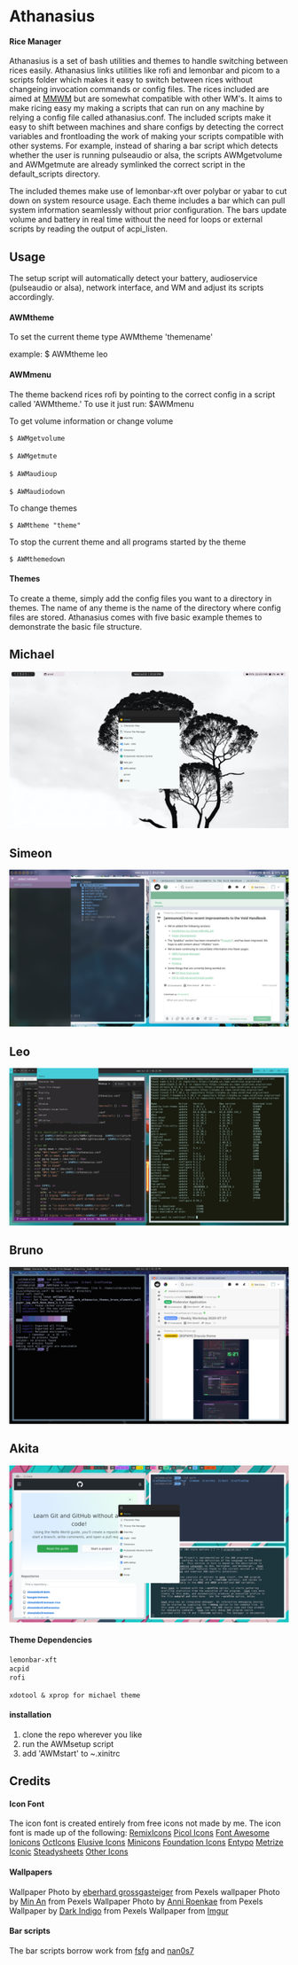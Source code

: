 # Athanasius
#### Rice Manager

Athanasius is a set of bash utilities and themes to handle switching between rices easily. Athanasius links utilities like rofi and lemonbar and picom to a scripts folder which makes it easy to switch between rices without changeing invocation commands or config files. The rices included are aimed at [MMWM](https://github.com/kaugm/mmwm) but are somewhat compatible with other WM's. It aims to make ricing easy my making a scripts that can run on any machine by relying a config file called athanasius.conf. The included scripts make it easy to shift between machines and share configs by detecting the correct variables and frontloading the work of making your scripts compatible with other systems. For example, instead of sharing a bar script which detects whether the user is running pulseaudio or alsa, the scripts AWMgetvolume and AWMgetmute are already symlinked the correct script in the default_scripts directory.

The included themes make use of lemonbar-xft over polybar or yabar to cut down on system resource usage. Each theme includes a bar which can pull system information seamlessly without prior configuration. The bars update volume and battery in real time without the need for loops or external scripts by reading the output of acpi_listen.

## Usage
The setup script will automatically detect your battery, audioservice (pulseaudio or alsa), network interface, and WM and adjust its scripts accordingly.

#### AWMtheme

To set the current theme type AWMtheme 'themename'

example:
    $ AWMtheme leo

#### AWMmenu
The theme backend rices rofi by pointing to the correct config in a script called 'AWMtheme.' To use it just run:
    $AWMmenu

To get volume information or change volume

    $ AWMgetvolume

    $ AWMgetmute

    $ AWMaudioup

    $ AWMaudiodown

To change themes

    $ AWMtheme "theme"

To stop the current theme and all programs started by the theme

    $ AWMthemedown
#### Themes
To create a theme, simply add the config files you want to a directory in themes. The name of any theme is the name of the directory where config files are stored. Athanasius comes with five basic example themes to demonstrate the basic file structure.
## Michael
![michael](michael.png)
## Simeon
![simeon](simeon.png)
## Leo
![leo](leo.png)
## Bruno
![bruno](bruno.png)
## Akita
![akita](akita.png)


#### Theme Dependencies
    lemonbar-xft
    acpid
    rofi

    xdotool & xprop for michael theme


#### installation
1. clone the repo wherever you like
2. run the AWMsetup script
3. add 'AWMstart' to ~.xinitrc

Credits
------

#### Icon Font
The icon font is created entirely from free icons not made by me. The icon font is made up of the following:
[RemixIcons](https://remixicon.com/)
[Picol Icons](http://picol.org/)
[Font Awesome](http://fontawesome.io/)
[Ionicons](http://ionicons.com/)
[OctIcons](https://github.com/github/octicons)
[Elusive Icons](http://shoestrap.org/downloads/elusive-icons-webfont/)
[Minicons](http://www.webalys.com/minicons/icons-free-pack.php)
[Foundation Icons](http://zurb.com/playground/foundation-icon-fonts-3)
[Entypo](http://www.entypo.com/)
[Metrize](http://www.alessioatzeni.com/metrize-icons/)
[Iconic](http://www.somerandomdude.com/work/iconic/)
[Steadysheets](http://steadysets.com/)
[Other Icons](http://othericons.com/)

#### Wallpapers
Wallpaper Photo by [eberhard grossgasteiger](https://www.pexels.com/@eberhardgross) from Pexels
wallpaper Photo by [Min An](https://www.pexels.com/@minan1398?utm_content=attributionCopyText&utm_medium=referral&utm_source=pexels) from Pexels
Wallpaper Photo by [Anni Roenkae](https://www.pexels.com/@anniroenkae) from Pexels
Wallpaper by [Dark Indigo](https://www.pexels.com/@darkindigo?utm_content=attributionCopyText&utm_medium=referral&utm_source=pexels) from Pexels
Wallpaper from [Imgur](https://imgur.com/TS5S3)

#### Bar scripts
The bar scripts borrow work from [fsfg](https://gitlab.com/fsfg/dotfiles/) and [nan0s7](https://github.com/nan0s7/drowsylemon)